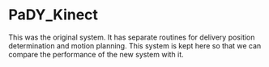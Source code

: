 # PaDY_Kinect

This was the original system.
It has separate routines for delivery position determination and motion planning.
This system is kept here so that we can compare the performance of the new system with it. 
